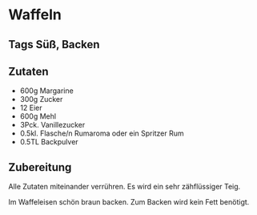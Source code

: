 # Waffeln

## Tags Süß, Backen

## Zutaten

- 600g Margarine
- 300g Zucker
- 12 Eier
- 600g Mehl
- 3Pck. Vanillezucker
- 0.5kl. Flasche/n Rumaroma oder ein Spritzer Rum
- 0.5TL Backpulver

## Zubereitung

Alle Zutaten miteinander verrühren. Es wird ein sehr zähflüssiger Teig.

Im Waffeleisen schön braun backen. Zum Backen wird kein Fett benötigt.
